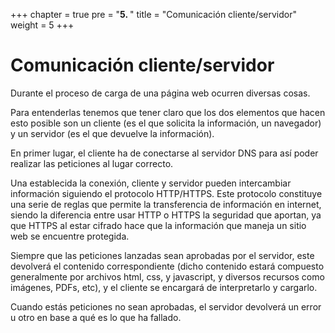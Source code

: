 +++
chapter = true
pre = "<b>5. </b>"
title = "Comunicación cliente/servidor"
weight = 5
+++

# Comunicación cliente/servidor

Durante el proceso de carga de una página web ocurren diversas cosas.

Para entenderlas tenemos que tener claro que los dos elementos que hacen esto posible son un cliente (es el que solicita la información, un navegador) y un servidor (es el que devuelve la información).

En primer lugar, el cliente ha de conectarse al servidor DNS para así poder realizar las peticiones al lugar correcto. 

Una establecida la conexión, cliente y servidor pueden intercambiar información siguiendo el protocolo HTTP/HTTPS. Este protocolo constituye una serie de reglas que permite la transferencia de información en internet, siendo la diferencia entre usar HTTP o HTTPS la seguridad que aportan, ya que HTTPS al estar cifrado hace que la información que maneja un sitio web se encuentre protegida.

Siempre que las peticiones lanzadas sean aprobadas por el servidor, este devolverá el contenido correspondiente (dicho contenido estará compuesto generalmente por archivos html, css, y javascript, y diversos recursos como imágenes, PDFs, etc), y el cliente se encargará de interpretarlo y cargarlo.

Cuando estás peticiones no sean aprobadas, el servidor devolverá un error u otro en base a qué es lo que ha fallado. 
